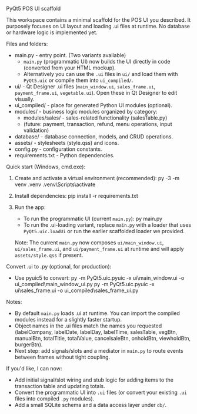 PyQt5 POS UI scaffold

This workspace contains a minimal scaffold for the POS UI you described. It purposely focuses on UI layout and loading .ui files at runtime. No database or hardware logic is implemented yet.

Files and folders:
- main.py - entry point. (Two variants available)
   - `main.py` (programmatic UI) now builds the UI directly in code (converted from your HTML mockup).
   - Alternatively you can use the `.ui` files in `ui/` and load them with `PyQt5.uic` or compile them into `ui_compiled/`.
- ui/ - Qt Designer .ui files (`main_window.ui`, `sales_frame.ui`, `payment_frame.ui`, `vegetable.ui`). Open these in Qt Designer to edit visually.
- ui_compiled/ - place for generated Python UI modules (optional).
- modules/ - business logic modules organized by category:
  - modules/sales/ - sales-related functionality (salesTable.py)
  - (future: payment, transaction, refund, menu operations, input validation)
- database/ - database connection, models, and CRUD operations.
- assets/ - stylesheets (style.qss) and icons.
- config.py - configuration constants.
- requirements.txt - Python dependencies.

Quick start (Windows, cmd.exe):
1. Create and activate a virtual environment (recommended):
   py -3 -m venv .venv
   .venv\Scripts\activate
2. Install dependencies:
   pip install -r requirements.txt
3. Run the app:
   - To run the programmatic UI (current `main.py`):
     py main.py
   - To run the .ui-loading variant, replace `main.py` with a loader that uses `PyQt5.uic.loadUi` or run the earlier scaffolded loader we provided.

   Note: The current `main.py` now composes `ui/main_window.ui`, `ui/sales_frame.ui`, and `ui/payment_frame.ui` at runtime and will apply `assets/style.qss` if present.

Convert .ui to .py (optional, for production):
- Use pyuic5 to convert:
  py -m PyQt5.uic.pyuic -x ui\main_window.ui -o ui_compiled\main_window_ui.py
  py -m PyQt5.uic.pyuic -x ui\sales_frame.ui -o ui_compiled\sales_frame_ui.py

Notes:
- By default `main.py` loads .ui at runtime. You can import the compiled modules instead for a slightly faster startup.
- Object names in the .ui files match the names you requested (labelCompany, labelDate, labelDay, labelTime, salesTable, vegBtn, manualBtn, totalTitle, totalValue, cancelsaleBtn, onholdBtn, viewholdBtn, burgerBtn).
- Next step: add signals/slots and a mediator in `main.py` to route events between frames without tight coupling.

If you'd like, I can now:
- Add initial signal/slot wiring and stub logic for adding items to the transaction table and updating totals.
- Convert the programmatic UI into `.ui` files (or convert your existing `.ui` files into compiled `.py` modules).
- Add a small SQLite schema and a data access layer under `db/`.
